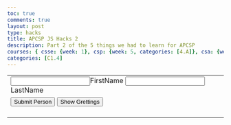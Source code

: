 ```yaml
---
toc: true
comments: true
layout: post
type: hacks
title: APCSP JS Hacks 2
description: Part 2 of the 5 things we had to learn for APCSP 
courses: { csse: {week: 1}, csp: {week: 5, categories: [4.A]}, csa: {week: 0} }
categories: [C1.4]
---
```


<table>
    <tr>
        <td>
<input id = "First">FirstName</input>
<input id = "Last">LastName</input>
        </td>
    </tr>
    <tr>
        <td>
            <button onclick="js:addPerson();">Submit Person</button>
            <button onclick="js:renderGreeting();">Show Grettings</button>
        </td>
    </tr>
    <tr>
        <td>
            <p id = "output"></p>
        </td>
    </tr>
</table>

<script>
var personInfo = []
function addPerson(){
    var firstName = document.getElementById("First").value;
    var lastName = document.getElementById("Last").value;
    personInfo.push({
        "First Name" : firstName,
        "Last Name" : lastName
    })
    console.log(personInfo)
    return null
}
function renderGreeting(){
    var result = document.getElementById("output")
    var firstNames = ""
    var greetings = [
        "Hello",
        "Hi",
        "Greetings",
        "Good day"
    ]
    console.log(typeof(personInfo))
    console.log(Object.keys(personInfo).length)
    for(x = personInfo.length - 1; x >= 0; x--){
        firstNames += greetings[Math.floor(Math.random() * greetings.length)] + " " + personInfo[x]["First Name"] + "<br>"
    }
    result.innerHTML = firstNames
}
</script>
